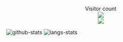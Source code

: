 

<p align="center">
  Visitor count<br>
  <img src="https://profile-counter.glitch.me/w-xuefeng/count.svg?" /><br>
  <img src="https://gpvc.arturio.dev/w-xuefeng" />
</p>



![github-stats](https://github-readme-stats.vercel.app/api?username=w-xuefeng&show_icons=true&line_height=25&hide_title=true)
![langs-stats](https://github-readme-stats.vercel.app/api/top-langs/?username=w-xuefeng&layout=compact)


